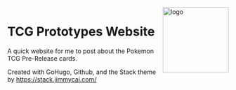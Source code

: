 <img align="right" width="150" alt="logo" src="https://user-images.githubusercontent.com/5889006/190859553-5b229b4f-c476-4cbd-928f-890f5265ca4c.png">

# TCG Prototypes Website

A quick website for me to post about the Pokemon TCG Pre-Release cards.

Created with GoHugo, Github, and the Stack theme by https://stack.jimmycai.com/